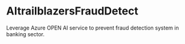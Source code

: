 # AItrailblazersFraudDetect
Leverage Azure OPEN AI service to prevent fraud detection system in banking sector.
